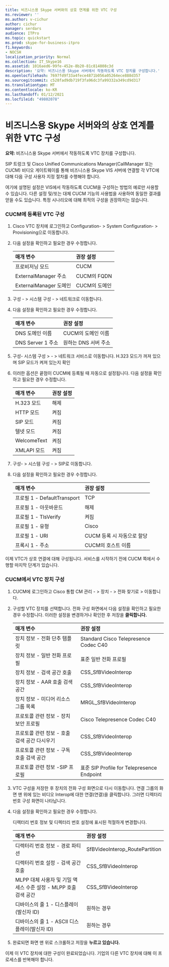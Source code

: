 ```yaml
---
title: 비즈니스용 Skype 서버와의 상호 연계를 위한 VTC 구성
ms.reviewer: ''
ms.author: v-cichur
author: cichur
manager: serdars
audience: ITPro
ms.topic: quickstart
ms.prod: skype-for-business-itpro
f1.keywords:
- NOCSH
localization_priority: Normal
ms.collection: IT_Skype16
ms.assetid: 1016aed6-99fe-452e-8b20-81c814808c3d
description: '요약: 비즈니스용 Skype 서버에서 작동하도록 VTC 장치를 구성합니다.'
ms.openlocfilehash: 7697fd9f33a4fece4871b056a05264ece888d357
ms.sourcegitcommit: c528fad9db719f3fa96dc3fa99332a349cd9d317
ms.translationtype: MT
ms.contentlocale: ko-KR
ms.lasthandoff: 01/12/2021
ms.locfileid: "49802078"
---
```

# <a name="configure-a-vtc-for-interoperation-with-skype-for-business-server"></a>비즈니스용 Skype 서버와의 상호 연계를 위한 VTC 구성
 
**요약:** 비즈니스용 Skype 서버에서 작동하도록 VTC 장치를 구성합니다.
  
SIP 트렁크 및 Cisco Unified Communications Manager(CallManager 또는 CUCM) 비디오 게이트웨이를 통해 비즈니스용 Skype VIS 서버에 연결할 각 VTC에 대해 다음 구성 사용자 지정 절차를 수행해야 합니다.
  
여기에 설명된 설정은 VIS에서 작동하도록 CUCM을 구성하는 방법의 예로만 사용할 수 있습니다. 다른 설정 및/또는 대체 CUCM 기능의 사용법을 사용하여 동일한 결과를 얻을 수도 있습니다. 특정 시나리오에 대해 최적의 구성을 권장하지는 않습니다.
  
### <a name="configure-a-vtc-registered-with-cucm"></a>CUCM에 등록된 VTC 구성

1. Cisco VTC 장치에 로그인하고 Configuration- \> System Configuration- \> Provisioning으로 이동합니다.
    
2. 다음 설정을 확인하고 필요한 경우 수정합니다. 
    
   |**매개 변수**|**권장 설정**|
   |:-----|:-----|
   |프로비저닝 모드  <br/> | CUCM <br/> |
   |ExternalManager 주소  <br/> | CUCM의 FQDN <br/> |
   | ExternalManager 도메인 <br/> |CUCM의 도메인  <br/> |
   
3. 구성 - \> 시스템 구성 - \> 네트워크로 이동합니다.
    
4. 다음 설정을 확인하고 필요한 경우 수정합니다. 
    
   |**매개 변수**|**권장 설정**|
   |:-----|:-----|
   |DNS 도메인 이름  <br/> | CUCM의 도메인 이름 <br/> |
   |DNS Server 1 주소  <br/> | 원하는 DNS 서버 주소 <br/> |
   
5. 구성- 시스템 구성 \> - \> 네트워크 서비스로 이동합니다. H.323 모드가 꺼져 있으며 SIP 모드가 켜져 있는지 확인 
    
6. 이러한 옵션은 끝점이 CUCM에 등록될 때 자동으로 설정됩니다. 다음 설정을 확인하고 필요한 경우 수정합니다. 
    
   |**매개 변수**|**권장 설정**|
   |:-----|:-----|
   |H.323 모드  <br/> | 해제 <br/> |
   |HTTP 모드  <br/> | 켜짐 <br/> |
   | SIP 모드 <br/> | 켜짐 <br/> |
   |텔넷 모드  <br/> | 켜짐 <br/> |
   |WelcomeText  <br/> | 켜짐 <br/> |
   |XMLAPI 모드  <br/> | 켜짐 <br/> |
   
7. 구성- \> 시스템 구성 - \> SIP로 이동합니다.
    
8. 다음 설정을 확인하고 필요한 경우 수정합니다. 
    
   |**매개 변수**|**권장 설정**|
   |:-----|:-----|
   |프로필 1 - DefaultTransport  <br/> | TCP <br/> |
   |프로필 1 - 아웃바운드  <br/> | 해제 <br/> |
   |프로필 1 - TlsVerify  <br/> | 켜짐 <br/> |
   |프로필 1 - 유형  <br/> | Cisco <br/> |
   |프로필 1 - URI  <br/> | CUCM 등록 시 자동으로 할당 <br/> |
   |프록시 1 - 주소  <br/> |CUCM의 호스트 이름  <br/> |
   
이제 VTC가 상호 연결에 대해 구성됩니다. 서비스를 시작하기 전에 CUCM 쪽에서 수행할 마지막 단계가 있습니다.
### <a name="configure-vtc-devices-on-cucm"></a>CUCM에서 VTC 장치 구성

1. CUCM에 로그인하고 Cisco 통합 CM 관리 - \> 장치 - \> 전화 찾기로 \> 이동합니다. 
    
2. 구성할 VTC 장치를 선택합니다. 전화 구성 화면에서 다음 설정을 확인하고 필요한 경우 수정합니다. 이러한 설정을 변경하거나 확인한 후 저장을 **클릭합니다.**
    
   |**매개 변수**|**권장 설정**|
   |:-----|:-----|
   |장치 정보 - 전화 단추 템플릿  <br/> | Standard Cisco Telepresence Codec C40 <br/> |
   |장치 정보 - 일반 전화 프로필  <br/> | 표준 일반 전화 프로필 <br/> |
   |장치 정보 - 검색 공간 호출  <br/> | CSS_SfBVideoInterop <br/> |
   |장치 정보 - AAR 호출 검색 공간  <br/> | CSS_SfBVideoInterop <br/> |
   |장치 정보 - 미디어 리소스 그룹 목록  <br/> | MRGL_SfBVideoInterop <br/> |
   |프로토콜 관련 정보 - 장치 보안 프로필  <br/> | Cisco Telepresence Codec C40 <br/> |
   |프로토콜 관련 정보 - 호출 검색 공간 다시우기  <br/> | CSS_SfBVideoInterop <br/> |
   |프로토콜 관련 정보 - 구독 호출 검색 공간  <br/> | CSS_SfBVideoInterop <br/> |
   |프로토콜 관련 정보 -SIP 프로필  <br/> | 표준 SIP Profile for Telepresence Endpoint <br/> |
   
3. VTC 구성을 저장한 후 장치의 전화 구성 화면으로 다시 이동합니다. 연결 그룹의 화면 맨 위에 있는 비디오 Interop에 대한 연결(연결)을 클릭합니다. 그러면 디렉터리 번호 구성 화면이 나타납니다. 
    
4. 다음 설정을 확인하고 필요한 경우 수정합니다. 
    
    디렉터리 번호 정보 및 디렉터리 번호 설정에 표시된 적절하게 변경합니다.
    
   |**매개 변수**|**권장 설정**|
   |:-----|:-----|
   | 디렉터리 번호 정보 - 경로 파티션 <br/> | SfBVideoInterop_RoutePartition <br/> |
   |디렉터리 번호 설정 - 검색 공간 호출  <br/> | CSS_SfBVideoInterop <br/> |
   |MLPP 대체 사용자 및 기밀 액세스 수준 설정 - MLPP 호출 검색 공간  <br/> | CSS_SfBVideoInterop <br/> |
   |디바이스의 줄 1 - 디스플레이(발신자 ID)  <br/> | 원하는 경우 <br/> |
   |디바이스의 줄 1 - ASCII 디스플레이(발신자 ID)  <br/> | 원하는 경우 <br/> |
   
5. 완료되면 화면 맨 위로 스크롤하고 저장을 **누르고 있습니다.** 
    
이제 이 VTC 장치에 대한 구성이 완료되었습니다. 기업의 다른 VTC 장치에 대해 이 프로세스를 반복해야 합니다.

